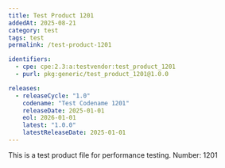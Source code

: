 ```yaml
---
title: Test Product 1201
addedAt: 2025-08-21
category: test
tags: test
permalink: /test-product-1201

identifiers:
  - cpe: cpe:2.3:a:testvendor:test_product_1201
  - purl: pkg:generic/test_product_1201@1.0.0

releases:
  - releaseCycle: "1.0"
    codename: "Test Codename 1201"
    releaseDate: 2025-01-01
    eol: 2026-01-01
    latest: "1.0.0"
    latestReleaseDate: 2025-01-01
---
```


This is a test product file for performance testing. Number: 1201
